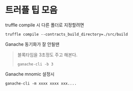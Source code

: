 # 트러플 팁 모음

truffle compile 시 다른 폴더로 지정할려면

```
truffle compile --contracts_build_directory=./src/build
```

Ganache 동기화가 잘 안될땐

> 블록타임을 3초정도 주고 해본다. 
>
> `ganache-cli -b 3`

Ganache mnomic 설정시

```
ganache-cli -m xxxx xxxx xxx....
```



